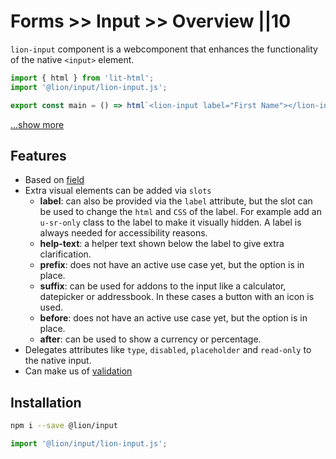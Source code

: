 # Forms >> Input >> Overview ||10

`lion-input` component is a webcomponent that enhances the functionality of the native `<input>` element.

```js script
import { html } from 'lit-html';
import '@lion/input/lion-input.js';
```

```js preview-story
export const main = () => html`<lion-input label="First Name"></lion-input>`;
```

[...show more](./examples.md)

## Features

- Based on [field](?path=/docs/forms-system-overview--page)
- Extra visual elements can be added via `slots`
  - **label**: can also be provided via the `label` attribute, but the slot can be used to change the `html` and `CSS` of the label.
    For example add an `u-sr-only` class to the label to make it visually hidden.
    A label is always needed for accessibility reasons.
  - **help-text**: a helper text shown below the label to give extra clarification.
  - **prefix**: does not have an active use case yet, but the option is in place.
  - **suffix**: can be used for addons to the input like a calculator, datepicker or addressbook. In these cases a button with an icon is used.
  - **before**: does not have an active use case yet, but the option is in place.
  - **after**: can be used to show a currency or percentage.
- Delegates attributes like `type`, `disabled`, `placeholder` and `read-only` to the native input.
- Can make us of [validation](?path=/docs/forms-validation-overview--main#validate)

## Installation

```bash
npm i --save @lion/input
```

```js
import '@lion/input/lion-input.js';
```
